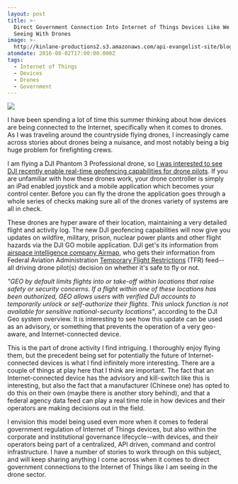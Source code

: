 ```yaml
---
layout: post
title: >-
  Direct Government Connection Into Internet of Things Devices Like We Are
  Seeing With Drones
image: >-
  http://kinlane-productions2.s3.amazonaws.com/api-evangelist-site/blog/Wildfire-Screenshot-Web-App-1.png
atomdate: 2016-08-02T17:00:00.000Z
tags:
  - Internet of Things
  - Devices
  - Drones
  - Government
---
```

[![](http://kinlane-productions2.s3.amazonaws.com/api-evangelist-site/blog/Wildfire-Screenshot-Web-App-1.png)](https://www.airmap.com/wildfire-awareness-geofencing-drones/)

I have been spending a lot of time this summer thinking about how devices are being connected to the Internet, specifically when it comes to drones. As I was traveling around the countryside flying drones, I increasingly came across stories about drones being a nuisance, and most notably being a big huge problem for firefighting crews. 

I am flying a DJI Phantom 3 Professional drone, so [I was interested to see DJI recently enable real-time geofencing capabilities for drone pilots](http://www.dji.com/newsroom/news/dji-and-airmap-deliver-real-time-wildfire-awareness-and-geofencing-capabilities-for-drones). If you are unfamiliar with how these drones work, your drone controller is simply an iPad enabled joystick and a mobile application which becomes your control center. Before you can fly the drone the application goes through a whole series of checks making sure all of the drones variety of systems are all in check. 

These drones are hyper aware of their location, maintaining a very detailed flight and activity log. The new DJI geofencing capabilities will now give you updates on wildfire, military, prison, nuclear power plants and other flight hazards via the DJI GO mobile application. DJI get's its information from [airspace intelligence company Airmap](https://www.airmap.com/wildfire-awareness-geofencing-drones/), who gets their information from Federal Aviation Administration [Temporary Flight Restrictions](http://tfr.faa.gov/tfr2/list.html) (TFR) feed--all driving drone pilot(s) decision on whether it's safe to fly or not.

_"GEO by default limits flights into or take-off within locations that raise safety or security concerns. If a flight within one of these locations has been authorized, GEO allows users with verified DJI accounts to temporarily unlock or self-authorize their flights. This_ unlock _function is not available for sensitive national-security locations"_, according to the DJI Geo system overview. It is interesting to see how this update can be used as an advisory, or something that prevents the operation of a very geo-aware, and Internet-connected device. 

This is the part of drone activity I find intriguing. I thoroughly enjoy flying them, but the precedent being set for potentially the future of Internet-connected devices is what I find infinitely more interesting. There are a couple of things at play here that I think are important. The fact that an Internet-connected device has the advisory and kill-switch like this is interesting, but also the fact that a manufacturer (Chinese one) has opted to do this on their own (maybe there is another story behind), and that a federal agency data feed can play a real time role in how devices and their operators are making decisions out in the field. 

I envision this model being used even more when it comes to federal government regulation of Internet of Things devices, but also within the corporate and institutional governance lifecycle--with devices, and their operators being part of a centralized, API driven, command and control infrastructure. I have a number of stories to work through on this subject, and will keep sharing anything I come across when it comes to direct government connections to the Internet of Things like I am seeing in the drone sector.